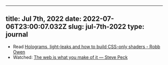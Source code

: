 
---
title: Jul 7th, 2022 
date: 2022-07-06T23:00:07.032Z
slug: jul-7th-2022
type: journal
---
* Read [Holograms, light-leaks and how to build CSS-only shaders - Robb Owen](https://robbowen.digital/wrote-about/css-blend-mode-shaders/)
* Watched: [The web is what you make of it — Steve Peck](https://www.steve-peck.com/google-chrome-twiwymoi)

